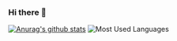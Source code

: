 ### Hi there 👋
[![Anurag's github stats](https://github-readme-stats.vercel.app/api?username=huhaoer&show_icons=true&theme=tokyonight)](https://github.com/anuraghazra/github-readme-stats)
![Most Used Languages](https://github-readme-stats.vercel.app/api/top-langs/?username=huhaoer&layout=compact)
